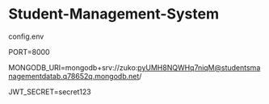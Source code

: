 # Student-Management-System


config.env 

PORT=8000

MONGODB_URI=mongodb+srv://zuko:pyUMH8NQWHq7niqM@studentsmanagementdatab.q78652q.mongodb.net/

JWT_SECRET=secret123
